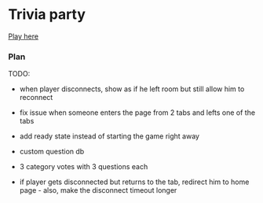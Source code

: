# Trivia party

[Play here](https://tismas.github.io/trivia-party)

### Plan

TODO:

- when player disconnects, show as if he left room but still allow him to reconnect
- fix issue when someone enters the page from 2 tabs and lefts one of the tabs
- add ready state instead of starting the game right away
- custom question db
- 3 category votes with 3 questions each

- if player gets disconnected but returns to the tab, redirect him to home page - also, make the disconnect timeout longer
